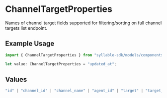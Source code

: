 # ChannelTargetProperties

Names of channel target fields supported for filtering/sorting on full channel targets list
endpoint.

## Example Usage

```typescript
import { ChannelTargetProperties } from "syllable-sdk/models/components";

let value: ChannelTargetProperties = "updated_at";
```

## Values

```typescript
"id" | "channel_id" | "channel_name" | "agent_id" | "target" | "target_mode" | "fallback_target" | "is_test" | "updated_at"
```